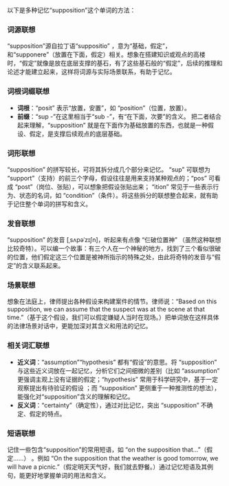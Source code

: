 以下是多种记忆“supposition”这个单词的方法：

### 词源联想
“supposition”源自拉丁语“suppositio” ，意为“基础，假定”，和“supponere”（放置在下面，假定）相关。想象在搭建知识或观点的高楼时，“假定”就像是放在底层支撑的基石，有了这些基石般的“假定”，后续的推理和论述才能建立起来，这样将词源与实际场景联系，有助于记忆。

### 词根词缀联想
 - **词根**：“posit” 表示“放置，安置”，如 “position”（位置，放置）。
 - **前缀**：“sup -”在这里相当于“sub -”，有“在下面，次要”的含义。 把二者结合起来理解，“supposition” 就是在下面作为基础放置的东西，也就是一种假设、假定，是支撑后续观点的底层基础。

### 词形联想
“supposition” 的拼写较长，可将其拆分成几个部分来记忆。 “sup” 可联想为 “support”（支持）的前三个字母，假设往往是用来支持某种观点的；“pos” 可看成 “post”（岗位、张贴），可以想象把假设张贴出来； “ition” 常见于一些表示行为、状态的名词，如 “condition”（条件）。将这些拆分的联想整合起来，就有助于记住整个单词的拼写和含义。

### 发音联想
“supposition” 的发音 [ˌsʌpəˈzɪʃn]，听起来有点像 “仨破位置神” （虽然这种联想比较奇特）。可以编一个故事：有三个人在一个神秘的地方，找到了三个看似很破的位置，他们假定这三个位置是被神所指示的特殊之处，由此将奇特的发音与“假定”的含义联系起来。 

### 场景联想
想象在法庭上，律师提出各种假设来构建案件的情节。律师说：“Based on this supposition, we can assume that the suspect was at the scene at that time.”（基于这个假设，我们可以假定嫌疑人当时在现场。）把单词放在这样具体的法律场景对话中，更能加深对其含义和用法的记忆。 

### 相关词汇联想
 - **近义词**：“assumption”“hypothesis” 都有“假设”的意思。将 “supposition” 与这些近义词放在一起记忆，分析它们之间细微的差别（比如 “assumption” 更强调主观上没有证据的假定；“hypothesis” 常用于科学研究中，基于一定观察提出有待验证的假设 ；而 “supposition” 更侧重于一种推测性的想法），能强化对“supposition”含义的理解和记忆。
 - **反义词**：“certainty”（确定性），通过对比记忆，突出 “supposition” 不确定、假定的特点。 

### 短语联想
记住一些包含“supposition”的常用短语，如 “on the supposition that...”（假定……） 。例如 “On the supposition that the weather is good tomorrow, we will have a picnic.”（假定明天天气好，我们就去野餐。）通过记忆短语及其例句，能更好地掌握单词的用法和含义。 